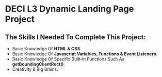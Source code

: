 # DECI L3 Dynamic Landing Page Project

## The Skills I Needed To Complete This Project:

  - Basic Knowledge Of **HTML & CSS**.
  - Basic Knowledge Of **Javascript Variables, Functions & Event Listeners**.
  - Basic Knowledge Of Specific Built-In Functions Such As **getBoundingClientRect()**.
  - Creativity & Big Brains.